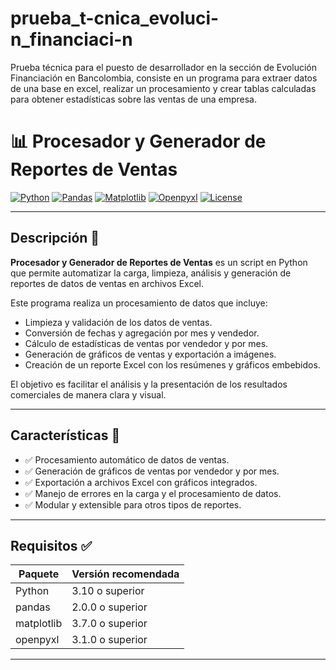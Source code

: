 # prueba_t-cnica_evoluci-n_financiaci-n
Prueba técnica para el puesto de desarrollador en la sección de Evolución Financiación en Bancolombia, consiste en un programa para extraer datos de una base en excel, realizar un procesamiento y crear tablas calculadas para obtener estadísticas sobre las ventas de una empresa.

# 📊 Procesador y Generador de Reportes de Ventas

[![Python](https://img.shields.io/badge/Python-3.10+-blue.svg)](https://www.python.org/downloads/)
[![Pandas](https://img.shields.io/badge/Pandas-2.0+-brightgreen.svg)](https://pandas.pydata.org/)
[![Matplotlib](https://img.shields.io/badge/Matplotlib-3.7+-yellow.svg)](https://matplotlib.org/)
[![Openpyxl](https://img.shields.io/badge/Openpyxl-3.1+-orange.svg)](https://openpyxl.readthedocs.io/)
[![License](https://img.shields.io/badge/license-MIT-blue.svg)](LICENSE)

---

## Descripción 📄

**Procesador y Generador de Reportes de Ventas** es un script en Python que permite automatizar la carga, limpieza, análisis y generación de reportes de datos de ventas en archivos Excel.

Este programa realiza un procesamiento de datos que incluye:
- Limpieza y validación de los datos de ventas.
- Conversión de fechas y agregación por mes y vendedor.
- Cálculo de estadísticas de ventas por vendedor y por mes.
- Generación de gráficos de ventas y exportación a imágenes.
- Creación de un reporte Excel con los resúmenes y gráficos embebidos.

El objetivo es facilitar el análisis y la presentación de los resultados comerciales de manera clara y visual.

---

## Características 🚀

- ✅ Procesamiento automático de datos de ventas.
- ✅ Generación de gráficos de ventas por vendedor y por mes.
- ✅ Exportación a archivos Excel con gráficos integrados.
- ✅ Manejo de errores en la carga y el procesamiento de datos.
- ✅ Modular y extensible para otros tipos de reportes.

---

## Requisitos ✅

| Paquete     | Versión recomendada |
|-------------|---------------------|
| Python      | 3.10 o superior     |
| pandas      | 2.0.0 o superior    |
| matplotlib  | 3.7.0 o superior    |
| openpyxl    | 3.1.0 o superior    |

---

